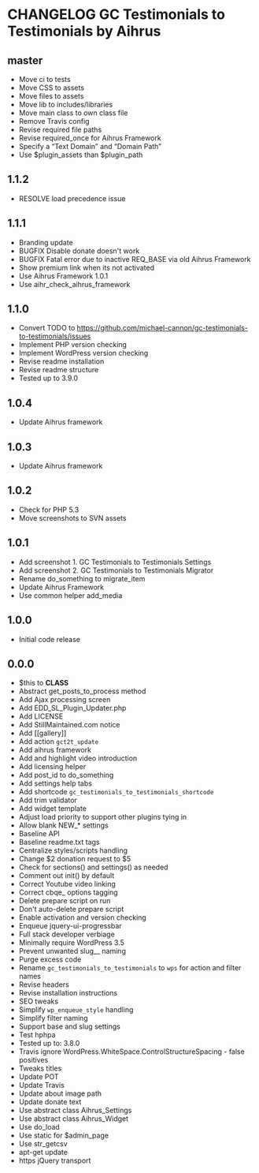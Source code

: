 # CHANGELOG GC Testimonials to Testimonials by Aihrus

## master
* Move ci to tests
* Move CSS to assets
* Move files to assets
* Move lib to includes/libraries
* Move main class to own class file
* Remove Travis config
* Revise required file paths
* Revise required_once for Aihrus Framework
* Specify a “Text Domain” and “Domain Path”
* Use $plugin_assets than $plugin_path

## 1.1.2
* RESOLVE load precedence issue

## 1.1.1
* Branding update
* BUGFIX Disable donate doesn't work
* BUGFIX Fatal error due to inactive REQ_BASE via old Aihrus Framework
* Show premium link when its not activated
* Use Aihrus Framework 1.0.1
* Use aihr_check_aihrus_framework

## 1.1.0
* Convert TODO to https://github.com/michael-cannon/gc-testimonials-to-testimonials/issues
* Implement PHP version checking
* Implement WordPress version checking
* Revise readme installation
* Revise readme structure
* Tested up to 3.9.0

## 1.0.4
* Update Aihrus framework

## 1.0.3
* Update Aihrus framework

## 1.0.2
* Check for PHP 5.3
* Move screenshots to SVN assets

## 1.0.1
* Add screenshot 1. GC Testimonials to Testimonials Settings
* Add screenshot 2. GC Testimonials to Testimonials Migrator
* Rename do_something to migrate_item
* Update Aihrus Framework
* Use common helper add_media

## 1.0.0
* Initial code release 

## 0.0.0
* $this to __CLASS__
* Abstract get_posts_to_process method
* Add Ajax processing screen
* Add EDD_SL_Plugin_Updater.php
* Add LICENSE
* Add StillMaintained.com notice
* Add [[gallery]]
* Add action `gct2t_update`
* Add aihrus framework
* Add and highlight video introduction
* Add licensing helper
* Add post_id to do_something
* Add settings help tabs
* Add shortcode `gc_testimonials_to_testimonials_shortcode`
* Add trim validator
* Add widget template
* Adjust load priority to support other plugins tying in
* Allow blank NEW_* settings
* Baseline API
* Baseline readme.txt tags
* Centralize styles/scripts handling
* Change $2 donation request to $5
* Check for sections() and settings() as needed
* Comment out init() by default
* Correct Youtube video linking
* Correct cbqe_ options tagging
* Delete prepare script on run
* Don't auto-delete prepare script
* Enable activation and version checking
* Enqueue jquery-ui-progressbar
* Full stack developer verbiage
* Minimally require WordPress 3.5
* Prevent unwanted slug__ naming
* Purge excess code
* Rename `gc_testimonials_to_testimonials` to `wps` for action and filter names
* Revise headers
* Revise installation instructions
* SEO tweaks
* Simplify `wp_enqueue_style` handling
* Simplify filter naming
* Support base and slug settings
* Test hphpa
* Tested up to: 3.8.0
* Travis ignore WordPress.WhiteSpace.ControlStructureSpacing - false positives
* Tweaks titles
* Update POT
* Update Travis
* Update about image path
* Update donate text
* Use abstract class Aihrus_Settings
* Use abstract class Aihrus_Widget
* Use do_load
* Use static for $admin_page
* Use str_getcsv
* apt-get update
* https jQuery transport